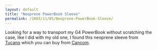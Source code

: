 ```yaml
---
layout: default
title: "Neoprene PowerBook Sleeve"
permalink: /2003/11/05/Neoprene-PowerBook-Sleeve/
---
```


<P>Looking for a way to transport my G4 PowerBook without scratching the case, like I did with my old one, I found this neoprene sleeve from <A class="" href="http://www.tucano.it/ITA/html_esterno/computer_bags_pages/index_neoprene.htm" target=_blank>Tucano</A>&nbsp;which you can buy from <A class="" href="http://www.cancomuk.com" target=_blank>Cancom</A>.</P>